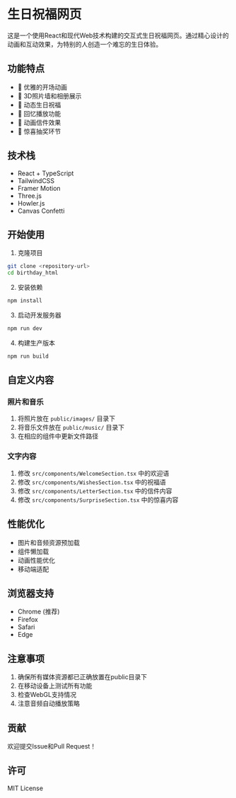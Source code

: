 # 生日祝福网页

这是一个使用React和现代Web技术构建的交互式生日祝福网页。通过精心设计的动画和互动效果，为特别的人创造一个难忘的生日体验。

## 功能特点

- 🎉 优雅的开场动画
- 📸 3D照片墙和相册展示
- 🎂 动态生日祝福
- 💝 回忆播放功能
- 💌 动画信件效果
- 🎁 惊喜抽奖环节

## 技术栈

- React + TypeScript
- TailwindCSS
- Framer Motion
- Three.js
- Howler.js
- Canvas Confetti

## 开始使用

1. 克隆项目
```bash
git clone <repository-url>
cd birthday_html
```

2. 安装依赖
```bash
npm install
```

3. 启动开发服务器
```bash
npm run dev
```

4. 构建生产版本
```bash
npm run build
```

## 自定义内容

### 照片和音乐

1. 将照片放在 `public/images/` 目录下
2. 将音乐文件放在 `public/music/` 目录下
3. 在相应的组件中更新文件路径

### 文字内容

1. 修改 `src/components/WelcomeSection.tsx` 中的欢迎语
2. 修改 `src/components/WishesSection.tsx` 中的祝福语
3. 修改 `src/components/LetterSection.tsx` 中的信件内容
4. 修改 `src/components/SurpriseSection.tsx` 中的惊喜内容

## 性能优化

- 图片和音频资源预加载
- 组件懒加载
- 动画性能优化
- 移动端适配

## 浏览器支持

- Chrome (推荐)
- Firefox
- Safari
- Edge

## 注意事项

1. 确保所有媒体资源都已正确放置在public目录下
2. 在移动设备上测试所有功能
3. 检查WebGL支持情况
4. 注意音频自动播放策略

## 贡献

欢迎提交Issue和Pull Request！

## 许可

MIT License
